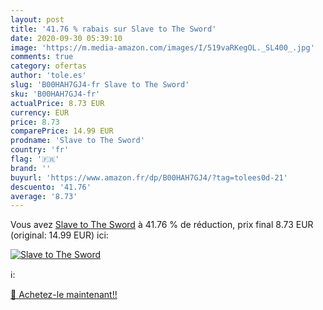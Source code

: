 ```yaml
---
layout: post
title: '41.76 % rabais sur Slave to The Sword'
date: 2020-09-30 05:39:10
image: 'https://m.media-amazon.com/images/I/519vaRKegOL._SL400_.jpg'
comments: true
category: ofertas
author: 'tole.es'
slug: 'B00HAH7GJ4-fr Slave to The Sword'
sku: 'B00HAH7GJ4-fr'
actualPrice: 8.73 EUR
currency: EUR
price: 8.73
comparePrice: 14.99 EUR
prodname: 'Slave to The Sword'
country: 'fr'
flag: '🇫🇷'
brand: ''
buyurl: 'https://www.amazon.fr/dp/B00HAH7GJ4/?tag=tolees0d-21'
descuento: '41.76'
average: '8.73'
---
```


Vous avez [Slave to The Sword](https://www.amazon.fr/dp/B00HAH7GJ4/?tag=tolees0d-21)  à  41.76 % de réduction, prix final  8.73 EUR (original: 14.99 EUR) ici:

[![Slave to The Sword](https://m.media-amazon.com/images/I/519vaRKegOL._SL400_.jpg)](https://www.amazon.fr/dp/B00HAH7GJ4/?tag=tolees0d-21)

ℹ️:


[🛒 Achetez-le maintenant!!](https://www.amazon.fr/dp/B00HAH7GJ4/?tag=tolees0d-21)
